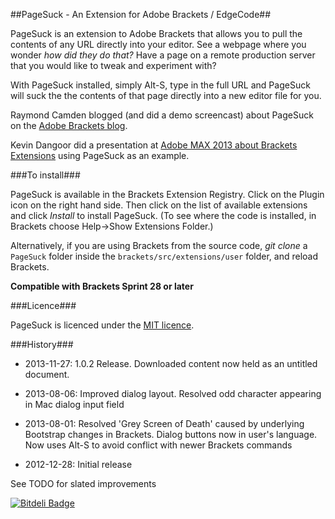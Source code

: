 ##PageSuck - An Extension for Adobe Brackets / EdgeCode##


PageSuck is an extension to Adobe Brackets that allows you to pull the contents
of any URL directly into your editor. See a webpage where you wonder *how did they do that?*
Have a page on a remote production server that you would like to tweak and experiment with?

With PageSuck installed, simply Alt-S, type in the full URL and PageSuck will suck the
the contents of that page directly into a new editor file for you.

Raymond Camden blogged (and did a demo screencast) about PageSuck on the [Adobe Brackets blog](http://blog.brackets.io/2013/02/11/pagesuck-brackets-extension/#more-402).

Kevin Dangoor did a presentation at [Adobe MAX 2013 about Brackets Extensions](http://tv.adobe.com/watch/max-2013/extending-brackets-with-javascript/) using PageSuck as an example.

###To install###


PageSuck is available in the Brackets Extension Registry. Click on the Plugin icon on the right hand side.
Then click on the list of available extensions and click *Install* to install PageSuck. (To see where the
code is installed, in Brackets choose Help->Show Extensions Folder.)

Alternatively, if you are using Brackets from the source code, *git clone* a ```PageSuck``` folder
inside the ```brackets/src/extensions/user``` folder, and reload Brackets.

**Compatible with Brackets Sprint 28 or later**

###Licence###

PageSuck is licenced under the [MIT licence](http://en.wikipedia.org/wiki/MIT_licence).

###History###
* 2013-11-27: 1.0.2 Release.
              Downloaded content now held as an untitled document.

* 2013-08-06: Improved dialog layout. Resolved odd character appearing in Mac dialog input field

* 2013-08-01: Resolved 'Grey Screen of Death' caused by underlying Bootstrap changes in Brackets.
            Dialog buttons now in user's language.
            Now uses Alt-S to avoid conflict with newer Brackets commands

* 2012-12-28: Initial release

See TODO for slated improvements


[![Bitdeli Badge](https://d2weczhvl823v0.cloudfront.net/timburgess/brackets-pagesuck/trend.png)](https://bitdeli.com/free "Bitdeli Badge")

